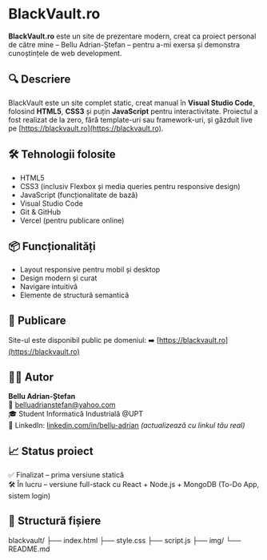 # BlackVault.ro

**BlackVault.ro** este un site de prezentare modern, creat ca proiect personal de către mine – Bellu Adrian-Ștefan – pentru a-mi exersa și demonstra cunoștințele de web development.

## 🔍 Descriere

BlackVault este un site complet static, creat manual în **Visual Studio Code**, folosind **HTML5**, **CSS3** și puțin **JavaScript** pentru interactivitate. Proiectul a fost realizat de la zero, fără template-uri sau framework-uri, și găzduit live pe [https://blackvault.ro](https://blackvault.ro).

## 🛠️ Tehnologii folosite

- HTML5
- CSS3 (inclusiv Flexbox și media queries pentru responsive design)
- JavaScript (funcționalitate de bază)
- Visual Studio Code
- Git & GitHub
- Vercel (pentru publicare online)

## 📦 Funcționalități

- Layout responsive pentru mobil și desktop
- Design modern și curat
- Navigare intuitivă
- Elemente de structură semantică

## 🚀 Publicare

Site-ul este disponibil public pe domeniul:
➡️ [https://blackvault.ro](https://blackvault.ro)

## 👨‍💻 Autor

**Bellu Adrian-Ștefan**  
📧 belluadrianstefan@yahoo.com  
🎓 Student Informatică Industrială @UPT  
🔗 LinkedIn: [linkedin.com/in/bellu-adrian](#) *(actualizează cu linkul tău real)*

## 📈 Status proiect

✅ Finalizat – prima versiune statică  
🛠️ În lucru – versiune full-stack cu React + Node.js + MongoDB (To-Do App, sistem login)

## 📂 Structură fișiere
blackvault/
├── index.html
├── style.css
├── script.js
├── img/
└── README.md
